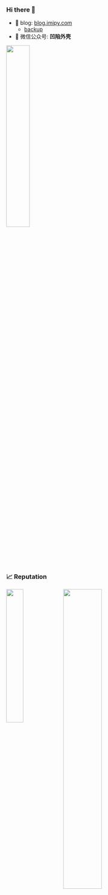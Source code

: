### Hi there 👋
- 📖 blog: [blog.imipy.com](https://blog.imipy.com)
  - [backup](https://ac0d3r.notion.site/4b2780d3bf864ab3bee6044612f6e631)
- 🤔 微信公众号: **凹陷外壳**

<img src="https://github.com/ac0d3r/ac0d3r/assets/26270009/48c48d98-d7c9-451a-ad0f-1ac776b9de93" width=35%>

### 📈 Reputation
<div>
  <img src="https://github-readme-stats.vercel.app/api/top-langs/?username=ac0d3r&layout=donut&hide=html,yara,css" width=30% style="float: left">
  <img src="https://github-readme-stats.vercel.app/api?username=ac0d3r&show_icons=true&theme=onedark" width=45%>
</div>
